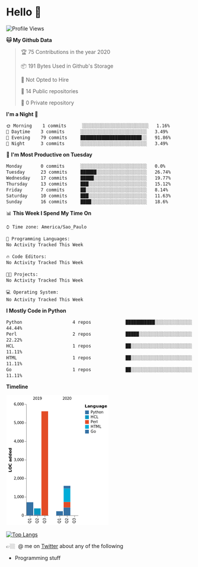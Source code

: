 # Hello 🤙

<!--START_SECTION:waka-->
![Profile Views](http://img.shields.io/badge/Profile%20Views-108-blue)

**🐱 My Github Data** 

> 🏆 75 Contributions in the year 2020
 > 
> 📦 191 Bytes Used in Github's Storage 
 > 
> 🚫 Not Opted to Hire
 > 
> 📜 14 Public repositories
 > 
> 🔑 0 Private repository 
 > 
**I'm a Night 🦉** 

```text
🌞 Morning    1 commits      ░░░░░░░░░░░░░░░░░░░░░░░░░   1.16% 
🌆 Daytime    3 commits      ░░░░░░░░░░░░░░░░░░░░░░░░░   3.49% 
🌃 Evening    79 commits     ███████████████████████░░   91.86% 
🌙 Night      3 commits      ░░░░░░░░░░░░░░░░░░░░░░░░░   3.49%

```
📅 **I'm Most Productive on Tuesday** 

```text
Monday       0 commits      ░░░░░░░░░░░░░░░░░░░░░░░░░   0.0% 
Tuesday      23 commits     ██████░░░░░░░░░░░░░░░░░░░   26.74% 
Wednesday    17 commits     █████░░░░░░░░░░░░░░░░░░░░   19.77% 
Thursday     13 commits     ███░░░░░░░░░░░░░░░░░░░░░░   15.12% 
Friday       7 commits      ██░░░░░░░░░░░░░░░░░░░░░░░   8.14% 
Saturday     10 commits     ███░░░░░░░░░░░░░░░░░░░░░░   11.63% 
Sunday       16 commits     ████░░░░░░░░░░░░░░░░░░░░░   18.6%

```


📊 **This Week I Spend My Time On** 

```text
⌚︎ Time zone: America/Sao_Paulo

💬 Programming Languages: 
No Activity Tracked This Week

🔥 Code Editors: 
No Activity Tracked This Week

🐱‍💻 Projects: 
No Activity Tracked This Week

💻 Operating System: 
No Activity Tracked This Week

```

**I Mostly Code in Python** 

```text
Python                   4 repos             ███████████░░░░░░░░░░░░░░   44.44% 
Perl                     2 repos             █████░░░░░░░░░░░░░░░░░░░░   22.22% 
HCL                      1 repos             ██░░░░░░░░░░░░░░░░░░░░░░░   11.11% 
HTML                     1 repos             ██░░░░░░░░░░░░░░░░░░░░░░░   11.11% 
Go                       1 repos             ██░░░░░░░░░░░░░░░░░░░░░░░   11.11%

```


**Timeline**

![Chart not found](https://github.com/fabio-e-azevedo/fabio-e-azevedo/blob/master/charts/bar_graph.png) 


<!--END_SECTION:waka-->

[![Top Langs](https://github-readme-stats.vercel.app/api/top-langs/?username=fabio-e-azevedo&layout=compact&theme=dark)](https://github.com/anuraghazra/github-readme-stats)

👉🏼&nbsp; @ me on [Twitter](https://twitter.com/fabioeazevedo) about any of the following 
- Programming stuff 
